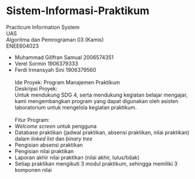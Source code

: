 # Sistem-Informasi-Praktikum<br />
Practicum Information System <br />
UAS<br />
Algoritma dan Pemrograman 03 (Kamis)<br />
ENEE604023<br /> 
- Muhammad Gillfran Samual	2006574351<br />
- Verel Sormin 			1906379333<br />
- Ferdi Irmansyah Sini 		1906379560
<br /><br />
Ide Proyek: Program Manajemen Praktikum<br />
Deskripsi Proyek:<br />
Untuk mendukung SDG 4, serta mendukung kegiatan belajar mengajar, kami mengembangkan program yang dapat digunakan oleh asisten laboratorium untuk mengelola kegiatan praktikum. 
<br /><br />
Fitur Program:<br />
- _Welcome screen_ untuk pengguna<br />
- Database praktikan (jadwal praktikan, absensi praktikan, nilai praktikan) dalam _linked list_ dan _binary tree_<br />
- Pengisian absensi praktikan<br />
- Pengisian nilai praktikan<br />
- Laporan akhir nilai praktikan (nilai akhir, lulus/tidak)<br />
- Setiap praktikan mengikuti 3 modul praktikum, sehingga memiliki 3 komponen nilai<br />
